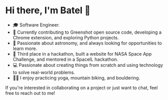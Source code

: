 <!--
**BatelBB/BatelBB** is a ✨ _special_ ✨ repository because its `README.md` (this file) appears on your GitHub profile.

Here are some ideas to get you started:

- 🔭 I’m currently working on ...
- 🌱 I’m currently learning ...
- 👯 I’m looking to collaborate on ...
- 🤔 I’m looking for help with ...
- 💬 Ask me about ...
- 📫 How to reach me: ...
- 😄 Pronouns: ...
- ⚡ Fun fact: ...
-->

# Hi there, I'm Batel 👋

- 🎓 Software Engineer.
- 🚀 Currently contributing to Greenshot open source code, developing a Chrome extension, and exploring Python projects.
- 🔭 Passionate about astronomy, and always looking for opportunities to learn more.
- 🥉 Third place in a hackathon, built a website for NASA Space App Challenge, and mentored in a SpaceIL hackathon.
- 💻 Passionate about creating things from scratch and using technology to solve real-world problems.
- 🧘‍♀️ I enjoy practicing yoga, mountain biking, and bouldering.

If you're interested in collaborating on a project or just want to chat, feel free to reach out to me!

